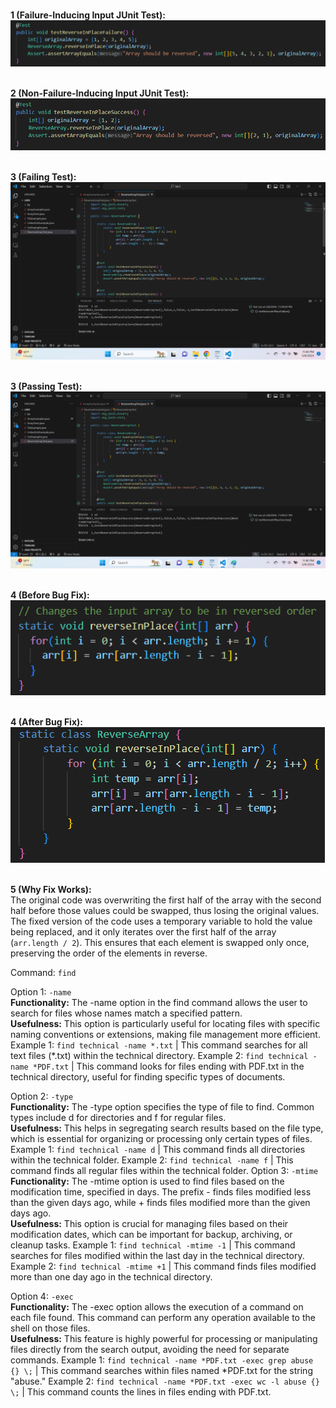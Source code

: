 <br>**1 (Failure-Inducing Input JUnit Test):**
<br>![Image](lab3pic1.png)

<br>**2 (Non-Failure-Inducing Input JUnit Test):**
<br>![Image](lab3pic2.png)

<br>**3 (Failing Test):**
<br>![Image](lab3pic5.png)

<br>**3 (Passing Test):**
<br>![Image](lab3pic6.png)

<br>**4 (Before Bug Fix):**
<br>![Image](lab3pic3.png)

<br>**4 (After Bug Fix):**
<br>![Image](lab3pic4.png)

<br>**5 (Why Fix Works):**
<br>
The original code was overwriting the first half of the array with the second half before those values could be swapped, thus losing the original values. The fixed version of the code uses a temporary variable to hold the value being replaced, and it only iterates over the first half of the array (`arr.length / 2`). This ensures that each element is swapped only once, preserving the order of the elements in reverse.

Command: `find`

Option 1: `-name`
<br>**Functionality:** The -name option in the find command allows the user to search for files whose names match a specified pattern.
<br>**Usefulness:** This option is particularly useful for locating files with specific naming conventions or extensions, making file management more efficient.
Example 1: `find technical -name *.txt` | This command searches for all text files (*.txt) within the technical directory.
Example 2: `find technical -name *PDF.txt` | This command looks for files ending with PDF.txt in the technical directory, useful for finding specific types of documents.

Option 2: `-type`
<br>**Functionality:** The -type option specifies the type of file to find. Common types include d for directories and f for regular files.
<br>**Usefulness:** This helps in segregating search results based on the file type, which is essential for organizing or processing only certain types of files.
Example 1: `find technical -name d` | This command finds all directories within the technical folder.
Example 2: `find technical -name f` | This command finds all regular files within the technical folder.
Option 3: `-mtime`
<br>**Functionality:** The -mtime option is used to find files based on the modification time, specified in days. The prefix - finds files modified less than the given days ago, while + finds files modified more than the given days ago.
<br>**Usefulness:** This option is crucial for managing files based on their modification dates, which can be important for backup, archiving, or cleanup tasks.
Example 1: `find technical -mtime -1` | This command searches for files modified within the last day in the technical directory.
Example 2: `find technical -mtime +1` | This command finds files modified more than one day ago in the technical directory.

Option 4: `-exec`
<br>**Functionality:** The -exec option allows the execution of a command on each file found. This command can perform any operation available to the shell on those files.
<br>**Usefulness:** This feature is highly powerful for processing or manipulating files directly from the search output, avoiding the need for separate commands.
Example 1: `find technical -name *PDF.txt -exec grep abuse {} \;` | This command searches within files named *PDF.txt for the string "abuse."
Example 2: `find technical -name *PDF.txt -exec wc -l abuse {} \;` | This command counts the lines in files ending with PDF.txt.
